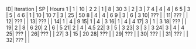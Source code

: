  
 ID| Iteration | SP | Hours 
 1 | 1         | 10 | 2 
 2 | 1         | 8  | 30 
 3 | 2         | 3  | 7 
 4 | 4         | 4  | 6 
 5 | 3         | 5  | 4 
 6 | 1         | 10 | 10
 7 | 3         | 25 | 50 
 8 | 4         | 4  | 6 
 9 | 3         | 6  | 3 
 10| ???       |    |
 11| ???       |    |
 12| ???       |    |
 13| ???       |    |
 14| 1         | 4  | 9 
 15| 1         | 4  | 3
 16| 1         | 4  | 4 
 17| 3         | 1  | 3 
 18| ???       |    | 
 19| 2         | 8  | 6 
 20| 2         | 6  | 5 
 21| 2         | 4  | 4.5 
 22| 3         | 5  | 3 
 23| 3         | 3  | 3 
 24| 3         | 4  | 4 
 25| ???       |    | 
 26| ???       |    | 
 27| 3         | 15 | 20 
 28| ???       |    | 
 29| ???       |    |
 30| ???       |    |
 31| ???       |    | 
 32| ???       |    | 
